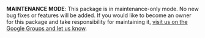 **MAINTENANCE MODE**: This package is in maintenance-only mode. No new bug fixes or features will be added. If you would like to become an owner for this package and take responsibility for maintaining it, [visit us on the Google Groups and let us know](https://groups.google.com/forum/#!forum/autofac).
